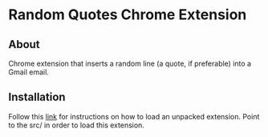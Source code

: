 Random Quotes Chrome Extension
==============================

About
-----
Chrome extension that inserts a random line (a quote, if preferable) into a Gmail email.

Installation
------------
Follow this [link](http://code.google.com/chrome/extensions/getstarted.html#load) for instructions on how to load an unpacked extension. Point to the src/ in order to load this extension. 